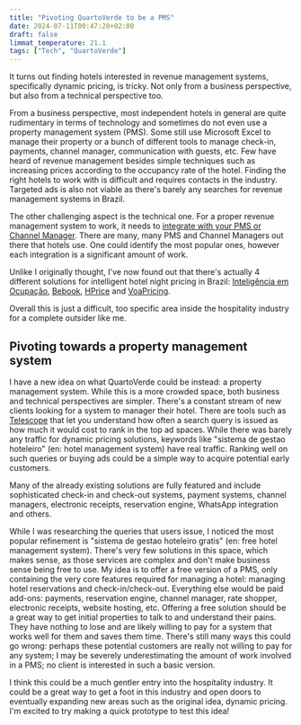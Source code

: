 ```yaml
---
title: "Pivoting QuartoVerde to be a PMS"
date: 2024-07-11T00:47:28+02:00
draft: false
limmat_temperature: 21.1
tags: ["Tech", "QuartoVerde"]
---
```


It turns out finding hotels interested in revenue management systems, specifically dynamic pricing, is tricky. Not only from a business perspective, but also from a technical perspective too.

From a business perspective, most independent hotels in general are quite rudimentary in terms of technology and sometimes do not even use a property management system (PMS). Some still use Microsoft Excel to manage their property or a bunch of different tools to manage check-in, payments, channel manager, communication with guests, etc. Few have heard of revenue management besides simple techniques such as increasing prices according to the occupancy rate of the hotel. Finding the right hotels to work with is difficult and requires contacts in the industry. Targeted ads is also not viable as there's barely any searches for revenue management systems in Brazil.

The other challenging aspect is the technical one. For a proper revenue management system to work, it needs to [integrate with your PMS or Channel Manager](step-1-integrating-the-software-into-the-hotel-world). There are many, many PMS and Channel Managers out there that hotels use. One could identify the most popular ones, however each integration is a significant amount of work.

Unlike I originally thought, I've now found out that there's actually 4 different solutions for intelligent hotel night pricing in Brazil: [Inteligência em Ocupação](https://www.sistemaio.com.br/), [Bebook](https://bebook.app/), [HPrice](https://www.hsystem.com.br/produtos/hprice-inteligencia-tarifaria) and [VoaPricing](https://reservas.voahoteis.com.br/voa-pricing).

Overall this is just a difficult, too specific area inside the hospitality industry for a complete outsider like me.

## Pivoting towards a property management system

I have a new idea on what QuartoVerde could be instead: a property management system. While this is a more crowded space, both business and technical perspectives are simpler. There's a constant stream of new clients looking for a system to manager their hotel. There are tools such as [Telescope](https://app.withtelescope.com/) that let you understand how often a search query is issued as how much it would cost to rank in the top ad spaces. While there was barely any traffic for dynamic pricing solutions, keywords like "sistema de gestao hoteleiro" (en: hotel management system) have real traffic. Ranking well on such queries or buying ads could be a simple way to acquire potential early customers.

Many of the already existing solutions are fully featured and include sophisticated check-in and check-out systems, payment systems, channel managers, electronic receipts, reservation engine, WhatsApp integration and others. 

While I was researching the queries that users issue, I noticed the most popular refinement is "sistema de gestao hoteleiro gratis" (en: free hotel management system). There's very few solutions in this space, which makes sense, as those services are complex and don't make business sense being free to use. My idea is to offer a free version of a PMS, only containing the very core features required for managing a hotel: managing hotel reservations and check-in/check-out. Everything else would be paid add-ons: payments, reservation engine, channel manager, rate shopper, electronic receipts, website hosting, etc. Offering a free solution should be a great way to get initial properties to talk to and understand their pains. They have nothing to lose and are likely willing to pay for a system that works well for them and saves them time. There's still many ways this could go wrong: perhaps these potential customers are really not willing to pay for any system; I may be severely underestimating the amount of work involved in a PMS; no client is interested in such a basic version.

I think this could be a much gentler entry into the hospitality industry. It could be a great way to get a foot in this industry and open doors to eventually expanding new areas such as the original idea, dynamic pricing. I'm excited to try making a quick prototype to test this idea!